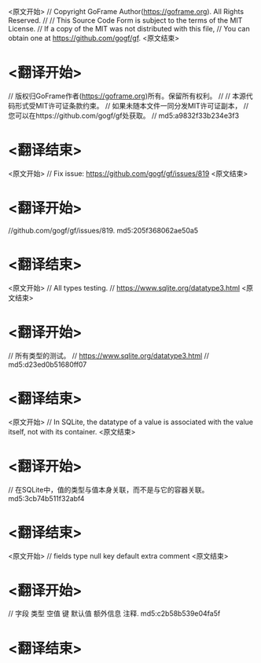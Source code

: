 
<原文开始>
// Copyright GoFrame Author(https://goframe.org). All Rights Reserved.
//
// This Source Code Form is subject to the terms of the MIT License.
// If a copy of the MIT was not distributed with this file,
// You can obtain one at https://github.com/gogf/gf.
<原文结束>

# <翻译开始>
// 版权归GoFrame作者(https://goframe.org)所有。保留所有权利。
//
// 本源代码形式受MIT许可证条款约束。
// 如果未随本文件一同分发MIT许可证副本，
// 您可以在https://github.com/gogf/gf处获取。
// md5:a9832f33b234e3f3
# <翻译结束>


<原文开始>
// Fix issue: https://github.com/gogf/gf/issues/819
<原文结束>

# <翻译开始>
//github.com/gogf/gf/issues/819. md5:205f368062ae50a5
# <翻译结束>


<原文开始>
// All types testing.
// https://www.sqlite.org/datatype3.html
<原文结束>

# <翻译开始>
// 所有类型的测试。
// https://www.sqlite.org/datatype3.html
// md5:d23ed0b51680ff07
# <翻译结束>


<原文开始>
// In SQLite, the datatype of a value is associated with the value itself, not with its container.
<原文结束>

# <翻译开始>
// 在SQLite中，值的类型与值本身关联，而不是与它的容器关联。 md5:3cb74b511f32abf4
# <翻译结束>


<原文开始>
// fields		type	null	key	default	extra	comment
<原文结束>

# <翻译开始>
// 字段	类型	空值	键	默认值	额外信息	注释. md5:c2b58b539e04fa5f
# <翻译结束>

